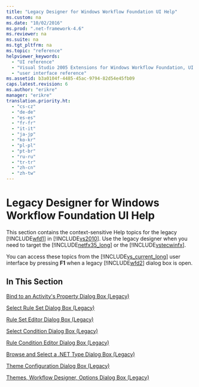 ```yaml
---
title: "Legacy Designer for Windows Workflow Foundation UI Help"
ms.custom: na
ms.date: "10/02/2016"
ms.prod: ".net-framework-4.6"
ms.reviewer: na
ms.suite: na
ms.tgt_pltfrm: na
ms.topic: "reference"
helpviewer_keywords: 
  - "UI reference"
  - "Visual Studio 2005 Extensions for Windows Workflow Foundation, UI reference"
  - "user interface reference"
ms.assetid: b3a0104f-4485-45ac-9794-82d54e45fb09
caps.latest.revision: 6
ms.author: "erikre"
manager: "erikre"
translation.priority.ht: 
  - "cs-cz"
  - "de-de"
  - "es-es"
  - "fr-fr"
  - "it-it"
  - "ja-jp"
  - "ko-kr"
  - "pl-pl"
  - "pt-br"
  - "ru-ru"
  - "tr-tr"
  - "zh-cn"
  - "zh-tw"
---
```

# Legacy Designer for Windows Workflow Foundation UI Help
This section contains the context-sensitive Help topics for the legacy [!INCLUDE[wfd1](../workflowdesigner/includes/wfd1_md.md)] in [!INCLUDE[vs2010](../codequality/includes/vs2010_md.md)]. Use the legacy designer when you need to target the [!INCLUDE[netfx35_long](../workflowdesigner/includes/netfx35_long_md.md)] or the [!INCLUDE[vstecwinfx](../workflowdesigner/includes/vstecwinfx_md.md)].  
  
 You can access these topics from the [!INCLUDE[vs_current_long](../misc/includes/vs_current_long_md.md)] user interface by pressing **F1** when a legacy [!INCLUDE[wfd2](../workflowdesigner/includes/wfd2_md.md)] dialog box is open.  
  
## In This Section  
 [Bind to an Activity's Property Dialog Box (Legacy)](../workflowdesigner/bind-to-an-activity-s-property-dialog-box--legacy-.md)  
  
 [Select Rule Set Dialog Box (Legacy)](../workflowdesigner/select-rule-set-dialog-box--legacy-.md)  
  
 [Rule Set Editor Dialog Box (Legacy)](../workflowdesigner/rule-set-editor-dialog-box--legacy-.md)  
  
 [Select Condition Dialog Box (Legacy)](../workflowdesigner/select-condition-dialog-box--legacy-.md)  
  
 [Rule Condition Editor Dialog Box (Legacy)](../workflowdesigner/rule-condition-editor-dialog-box--legacy-.md)  
  
 [Browse and Select a .NET Type Dialog Box (Legacy)](../workflowdesigner/browse-and-select-a-.net-type-dialog-box--legacy-.md)  
  
 [Theme Configuration Dialog Box (Legacy)](../workflowdesigner/theme-configuration-dialog-box--legacy-.md)  
  
 [Themes, Workflow Designer, Options Dialog Box (Legacy)](../workflowdesigner/themes--workflow-designer--options-dialog-box--legacy-.md)
